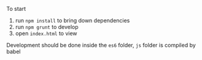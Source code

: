 To start
1) run `npm install` to bring down dependencies
2) run `npm grunt` to develop
3) open `index.html` to view


Development should be done inside the `es6` folder, `js` folder is compiled by babel
